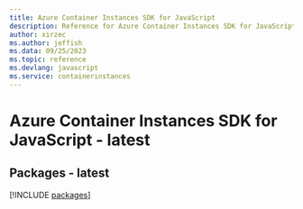 ```yaml
---
title: Azure Container Instances SDK for JavaScript
description: Reference for Azure Container Instances SDK for JavaScript
author: xirzec
ms.author: jeffish
ms.data: 09/25/2023
ms.topic: reference
ms.devlang: javascript
ms.service: containerinstances
---
```

# Azure Container Instances SDK for JavaScript - latest
## Packages - latest
[!INCLUDE [packages](container-instances-index.md)]